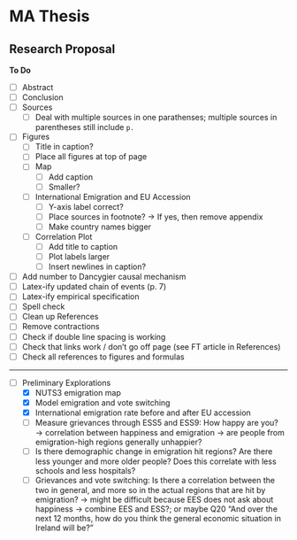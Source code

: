 # MA Thesis

## Research Proposal

**To Do**
- [ ] Abstract
- [ ] Conclusion
- [ ] Sources
	- [ ] Deal with multiple sources in one parathenses; multiple sources in parentheses still include `p. `
- [ ] Figures
	- [ ] Title in caption?
	- [ ] Place all figures at top of page
	- [ ] Map
		- [ ] Add caption
		- [ ] Smaller?
	- [ ] International Emigration and EU Accession
		- [ ] Y-axis label correct?
		- [ ] Place sources in footnote? → If yes, then remove appendix
		- [ ] Make country names bigger
	- [ ] Correlation Plot
		- [ ] Add title to caption
		- [ ] Plot labels larger
		- [ ] Insert newlines in caption?
- [ ] Add number to Dancygier causal mechanism
- [ ] Latex-ify updated chain of events (p. 7)
- [ ] Latex-ify empirical specification
- [ ] Spell check
- [ ] Clean up References
- [ ] Remove contractions
- [ ] Check if double line spacing is working
- [ ] Check that links work / don’t go off page (see FT article in References)
- [ ] Check all references to figures and formulas
---
- [ ] Preliminary Explorations
	- [x] NUTS3 emigration map
	- [x] Model emigration and vote switching
	- [x] International emigration rate before and after EU accession
	- [ ] Measure grievances through ESS5 and ESS9: How happy are you? → correlation between happiness and emigration → are people from emigration-high regions generally unhappier?
	- [ ] Is there demographic change in emigration hit regions? Are there less younger and more older people? Does this correlate with less schools and less hospitals?
	- [ ] Grievances and vote switching: Is there a correlation between the two in general, and more so in the actual regions that are hit by emigration? → might be difficult because EES does not ask about happiness → combine EES and ESS?; or maybe Q20 “And over the next 12 months, how do you think the general economic situation in Ireland will be?”
